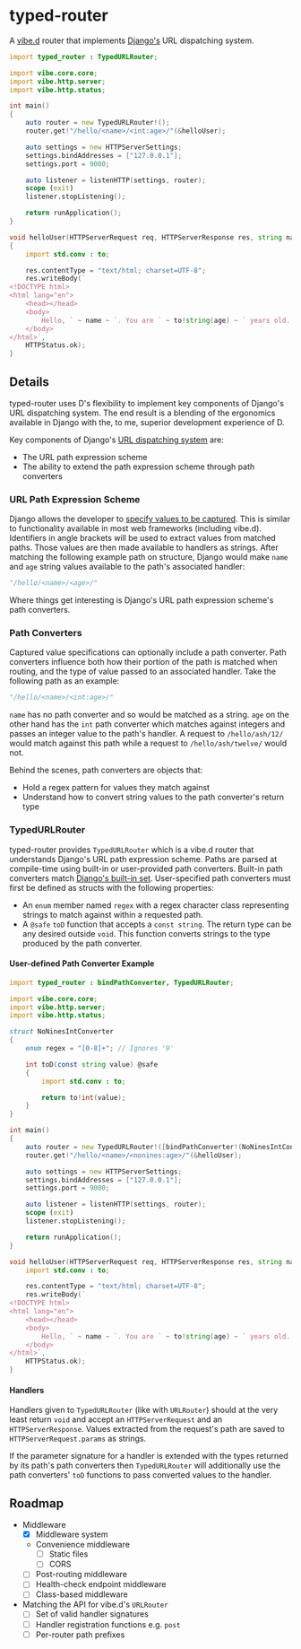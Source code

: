 # typed-router
A [vibe.d](https://vibed.org/) router that implements [Django's](https://www.djangoproject.com/) URL dispatching system.

```d
import typed_router : TypedURLRouter;

import vibe.core.core;
import vibe.http.server;
import vibe.http.status;

int main()
{
    auto router = new TypedURLRouter!();
    router.get!"/hello/<name>/<int:age>/"(&helloUser);

    auto settings = new HTTPServerSettings;
    settings.bindAddresses = ["127.0.0.1"];
    settings.port = 9000;

    auto listener = listenHTTP(settings, router);
    scope (exit)
    listener.stopListening();

    return runApplication();
}

void helloUser(HTTPServerRequest req, HTTPServerResponse res, string name, int age) @safe
{
    import std.conv : to;

    res.contentType = "text/html; charset=UTF-8";
    res.writeBody(`
<!DOCTYPE html>
<html lang="en">
    <head></head>
    <body>
        Hello, ` ~ name ~ `. You are ` ~ to!string(age) ~ ` years old.
    </body>
</html>`,
    HTTPStatus.ok);
}
```

## Details
typed-router uses D's flexibility to implement key components of Django's URL dispatching system. The end result is a
blending of the ergonomics available in Django with the, to me, superior development experience of D.

Key components of Django's [URL dispatching system](https://docs.djangoproject.com/en/dev/topics/http/urls/#url-dispatcher) are:
- The URL path expression scheme
- The ability to extend the path expression scheme through path converters

### URL Path Expression Scheme
Django allows the developer to [specify values to be captured](https://docs.djangoproject.com/en/dev/topics/http/urls/#example).
This is similar to functionality available in most web frameworks (including vibe.d). Identifiers in angle brackets will be used to extract
values from matched paths. Those values are then made available to handlers as strings. After matching the following
example path on structure, Django would make `name` and `age` string values available to the path's associated handler:

```python
"/hello/<name>/<age>/"
```

Where things get interesting is Django's URL path expression scheme's path converters.

### Path Converters
Captured value specifications can optionally include a path converter. Path converters influence both how their portion
of the path is matched when routing, and the type of value passed to an associated handler. Take the following path as
an example:

```python
"/hello/<name>/<int:age>/"
```

`name` has no path converter and so would be matched as a string. `age` on the other hand has the `int` path converter
which matches against integers and passes an integer value to the path's handler. A request to `/hello/ash/12/` would
match against this path while a request to `/hello/ash/twelve/` would not.

Behind the scenes, path converters are objects that:
- Hold a regex pattern for values they match against
- Understand how to convert string values to the path converter's return type

### TypedURLRouter
typed-router provides `TypedURLRouter` which is a vibe.d router that understands Django's URL path expression scheme.
Paths are parsed at compile-time using built-in or user-provided path converters. Built-in path converters match
[Django's built-in set](https://docs.djangoproject.com/en/dev/topics/http/urls/#path-converters). User-specified path
converters must first be defined as structs with the following properties:

- An `enum` member named `regex` with a regex character class representing strings to match against within a requested path.
- A `@safe` `toD` function that accepts a `const string`. The return type can be any desired outside `void`. This function converts strings to the type produced by the path converter.

#### User-defined Path Converter Example

```d
import typed_router : bindPathConverter, TypedURLRouter;

import vibe.core.core;
import vibe.http.server;
import vibe.http.status;

struct NoNinesIntConverter
{
    enum regex = "[0-8]+"; // Ignores '9'

    int toD(const string value) @safe
    {
        import std.conv : to;

        return to!int(value);
    }
}

int main()
{
    auto router = new TypedURLRouter!([bindPathConverter!(NoNinesIntConverter, "nonines")]);
    router.get!"/hello/<name>/<nonines:age>/"(&helloUser);

    auto settings = new HTTPServerSettings;
    settings.bindAddresses = ["127.0.0.1"];
    settings.port = 9000;

    auto listener = listenHTTP(settings, router);
    scope (exit)
    listener.stopListening();

    return runApplication();
}

void helloUser(HTTPServerRequest req, HTTPServerResponse res, string name, int age) @safe {
    import std.conv : to;

    res.contentType = "text/html; charset=UTF-8";
    res.writeBody(`
<!DOCTYPE html>
<html lang="en">
    <head></head>
    <body>
        Hello, ` ~ name ~ `. You are ` ~ to!string(age) ~ ` years old.
    </body>
</html>`,
    HTTPStatus.ok);
}
```

#### Handlers
Handlers given to `TypedURLRouter` (like with `URLRouter`) should at the very least return `void` and accept an
`HTTPServerRequest` and an `HTTPServerResponse`. Values extracted from the request's path are saved to
`HTTPServerRequest.params` as strings.

If the parameter signature for a handler is extended with the types returned by its path's path converters then
`TypedURLRouter` will additionally use the path converters' `toD` functions to pass converted values to the handler.


## Roadmap
- Middleware
    - [x] Middleware system
    - Convenience middleware
        - [ ] Static files
        - [ ] CORS
    - [ ] Post-routing middleware
    - [ ] Health-check endpoint middleware
    - [ ] Class-based middleware
- Matching the API for vibe.d's `URLRouter`
    - [ ] Set of valid handler signatures
    - [ ] Handler registration functions e.g. `post`
    - [ ] Per-router path prefixes
